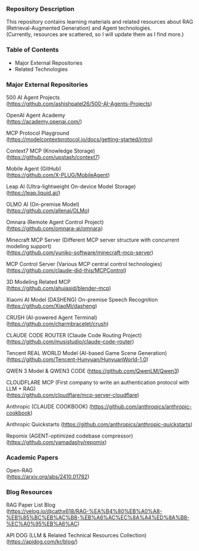 ### Repository Description
This repository contains learning materials and related resources about RAG (Retrieval-Augmented Generation) and Agent technologies.  
(Currently, resources are scattered, so I will update them as I find more.)

### Table of Contents
- Major External Repositories
- Related Technologies

### Major External Repositories

500 AI Agent Projects  
(https://github.com/ashishpatel26/500-AI-Agents-Projects)  

OpenAI Agent Academy  
(https://academy.openai.com/)  

MCP Protocol Playground  
(https://modelcontextprotocol.io/docs/getting-started/intro)  

Context7 MCP (Knowledge Storage)  
(https://github.com/upstash/context7)  

Mobile Agent (GitHub)  
(https://github.com/X-PLUG/MobileAgent)  

Leap AI (Ultra-lightweight On-device Model Storage)  
(https://leap.liquid.ai/)  

OLMO AI (On-premise Model)  
(https://github.com/allenai/OLMo)  

Omnara (Remote Agent Control Project)  
(https://github.com/omnara-ai/omnara)  

Minecraft MCP Server (Different MCP server structure with concurrent modeling support)  
(https://github.com/yuniko-software/minecraft-mcp-server)  

MCP Control Server (Various MCP central control technologies)
(https://github.com/claude-did-this/MCPControl)  

3D Modeling Related MCP  
(https://github.com/ahujasid/blender-mcp)

Xiaomi AI Model (DASHENG) On-premise Speech Recognition  
(https://github.com/XiaoMi/dasheng)  

CRUSH (AI-powered Agent Terminal)
(https://github.com/charmbracelet/crush)  

CLAUDE CODE ROUTER (Claude Code Routing Project)  
(https://github.com/musistudio/claude-code-router)  

Tencent REAL WORLD Model (AI-based Game Scene Generation)
(https://github.com/Tencent-Hunyuan/HunyuanWorld-1.0)

QWEN 3 Model & QWEN3 CODE
(https://github.com/QwenLM/Qwen3)  

CLOUDFLARE MCP (First company to write an authentication protocol with LLM + RAG)  
(https://github.com/cloudflare/mcp-server-cloudflare)

Anthropic (CLAUDE COOKBOOK)
(https://github.com/anthropics/anthropic-cookbook)  

Anthropic Quickstarts
(https://github.com/anthropics/anthropic-quickstarts)

Repomix (AGENT-optimized codebase compressor)
(https://github.com/yamadashy/repomix)


### Academic Papers

Open-RAG  
(https://arxiv.org/abs/2410.01782)

### Blog Resources

RAG Paper List Blog  
(https://velog.io/@cathx618/RAG-%EA%B4%80%EB%A0%A8-%EB%85%BC%EB%AC%B8-%EB%A6%AC%EC%8A%A4%ED%8A%B8-%EC%A0%95%EB%A6%AC)

API DOG (LLM & Related Technical Resources Collection)  
(https://apidog.com/kr/blog/)  
